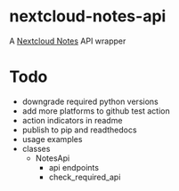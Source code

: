 # nextcloud-notes-api

A [Nextcloud Notes](https://github.com/nextcloud/notes) API wrapper

# Todo

- downgrade required python versions
- add more platforms to github test action
- action indicators in readme
- publish to pip and readthedocs
- usage examples
- classes
  - NotesApi
    - api endpoints
    - check_required_api
